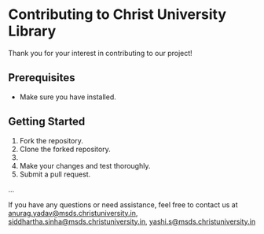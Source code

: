 # Contributing to Christ University Library

Thank you for your interest in contributing to our project!

## Prerequisites
- Make sure you have installed.

## Getting Started
1. Fork the repository.
2. Clone the forked repository.
3. 
4. Make your changes and test thoroughly.
5. Submit a pull request.

...

If you have any questions or need assistance, feel free to contact us at [anurag.yadav@msds.christuniversity.in](mailto:anurag.yadav@msds.christuniversity.in), [siddhartha.sinha@msds.christuniversity.in](mailto:siddhartha.sinha@msds.christuniversity.in), [yashi.s@msds.christuniversity.in](yashi.s@msds.christuniversity.in)

